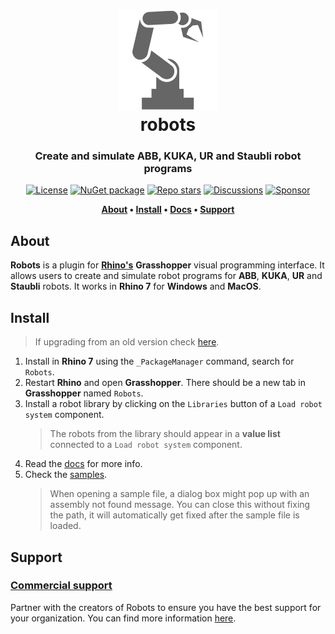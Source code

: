 <div align="center">
    
# ![Robots](../docs/Images/iconRobot.svg)<br/>robots
### Create and simulate ABB, KUKA, UR and Staubli robot programs

[![License](https://img.shields.io/github/license/visose/Robots?style=flat-square)](../LICENSE)
[![NuGet package](https://img.shields.io/nuget/v/robots?style=flat-square)](https://www.nuget.org/packages?q=visose+robots)
[![Repo stars](https://img.shields.io/github/stars/visose/robots?style=flat-square)](../../../)
[![Discussions](https://img.shields.io/github/discussions/visose/robots?style=flat-square)](../../../discussions)
[![Sponsor](https://img.shields.io/badge/sponsor-gray?style=flat-square&logo=GitHub-Sponsors)](https://github.com/sponsors/visose)

**[About](#about) •
[Install](#install) •
[Docs](../../../wiki) •
[Support](#install)**

</div>

## About

**Robots** is a plugin for **[Rhino's](https://www.rhino3d.com/)** **Grasshopper** visual programming interface. It allows users to create and simulate robot programs for **ABB**, **KUKA**, **UR** and **Staubli** robots. It works in **Rhino 7** for **Windows** and **MacOS**.

## Install

> If upgrading from an old version check [here](../../../wiki/home#Upgrading-from-an-older-version).

1. Install in **Rhino 7** using the `_PackageManager` command, search for `Robots`.   
1. Restart **Rhino** and open **Grasshopper**. There should be a new tab in **Grasshopper** named `Robots`.
1. Install a robot library by clicking on the `Libraries` button of a `Load robot system` component.
   > The robots from the library should appear in a **value list** connected to a `Load robot system` component.
1. Read the [docs](../../../wiki) for more info.
1. Check the [samples](../samples/).
   > When opening a sample file, a dialog box might pop up with an assembly not found message. You can close this without fixing the path, it will automatically get fixed after the sample file is loaded.


## Support
### [Commercial support](https://visose.com/robots)
Partner with the creators of Robots to ensure you have the best support for your organization. You can find more information [here](https://visose.com/robots).